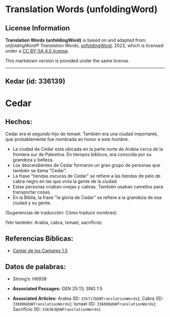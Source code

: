 # Translation Words (unfoldingWord)

## License Information

**Translation Words (unfoldingWord)** is based on and adapted from: _unfoldingWord® Translation Words_, [unfoldingWord](https://unfoldingword.org/utw), 2022, which is licensed under a [CC BY-SA 4.0 license](https://creativecommons.org/licenses/by-sa/4.0/legalcode.en).

This markdown version is provided under the same license.



--------------------------------

## Kedar (id: 336139)

Cedar
=====

Hechos:
-------

Cedar era el segundo hijo de Ismael. También era una ciudad importante, que probablemente fue nombrada en honor a este hombre.

* La ciudad de Cedar está ubicada en la parte norte de Arabia cerca de la frontera sur de Palestina. En tiempos bíblicos, era conocida por su grandeza y belleza.
* Los descendientes de Cedar formaron un gran grupo de personas que también se llama "Cedar".
* La frase "tiendas oscuras de Cedar" se refiere a las tiendas de pelo de cabra negro en las que vivía la gente de la ciudad.
* Estas personas criaban ovejas y cabras. También usaban camellos para transportar cosas.
* En la Biblia, la frase "la gloria de Cedar" se refiere a la grandeza de esa ciudad y su gente.

(Sugerencias de traducción: Cómo traducir nombres)

(Ver también: Arabia, cabra, Ismael, sacrificio)

Referencias Bíblicas:
---------------------

* [Cantar de los Cantares 1\.5](https://ref.ly/Song1:5)

Datos de palabras:
------------------

* Strong’s: H6938

* **Associated Passages:** GEN 25:13; SNG 1:5
* **Associated Articles:** Arabia (ID: `335717@UWTranslationWords`); Cabra (ID: `336006@UWTranslationWords`); Ismael (ID: `336086@UWTranslationWords`); Sacrificio (ID: `336363@UWTranslationWords`)

